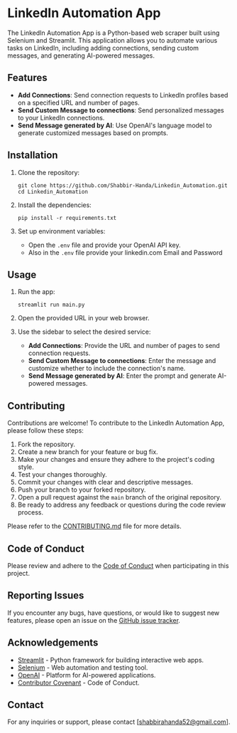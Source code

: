 # LinkedIn Automation App

The LinkedIn Automation App is a Python-based web scraper built using Selenium and Streamlit. This application allows you to automate various tasks on LinkedIn, including adding connections, sending custom messages, and generating AI-powered messages.

## Features

- **Add Connections**: Send connection requests to LinkedIn profiles based on a specified URL and number of pages.
- **Send Custom Message to connections**: Send personalized messages to your LinkedIn connections.
- **Send Message generated by AI**: Use OpenAI's language model to generate customized messages based on prompts.

## Installation

1. Clone the repository:
   ```shell
   git clone https://github.com/Shabbir-Handa/Linkedin_Automation.git
   cd Linkedin_Automation
   ```

2. Install the dependencies:
   ```shell
   pip install -r requirements.txt
   ```

3. Set up environment variables:
   - Open the `.env` file and provide your OpenAI API key.
   - Also in the `.env` file provide your linkedin.com Email and Password
## Usage

1. Run the app:
   ```shell
   streamlit run main.py
   ```

2. Open the provided URL in your web browser.

3. Use the sidebar to select the desired service:
   - **Add Connections**: Provide the URL and number of pages to send connection requests.
   - **Send Custom Message to connections**: Enter the message and customize whether to include the connection's name.
   - **Send Message generated by AI**: Enter the prompt and generate AI-powered messages.

## Contributing

Contributions are welcome! To contribute to the LinkedIn Automation App, please follow these steps:

1. Fork the repository.
2. Create a new branch for your feature or bug fix.
3. Make your changes and ensure they adhere to the project's coding style.
4. Test your changes thoroughly.
5. Commit your changes with clear and descriptive messages.
6. Push your branch to your forked repository.
7. Open a pull request against the `main` branch of the original repository.
8. Be ready to address any feedback or questions during the code review process.

Please refer to the [CONTRIBUTING.md](CONTRIBUTING.md) file for more details.

## Code of Conduct

Please review and adhere to the [Code of Conduct](https://www.contributor-covenant.org/) when participating in this project.

## Reporting Issues

If you encounter any bugs, have questions, or would like to suggest new features, please open an issue on the [GitHub issue tracker](https://github.com/Shabbir-Handa/Linkedin_Automation/issues).

## Acknowledgements

- [Streamlit](https://streamlit.io/) - Python framework for building interactive web apps.
- [Selenium](https://www.selenium.dev/) - Web automation and testing tool.
- [OpenAI](https://openai.com/) - Platform for AI-powered applications.
- [Contributor Covenant](https://www.contributor-covenant.org/) - Code of Conduct.

## Contact

For any inquiries or support, please contact [shabbirahanda52@gmail.com].
